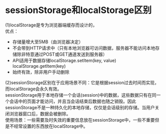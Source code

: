 # sessionStorage和localStorage区别  
(1)localStorage是专为浏览器端缓存而设计的，  
优点：
  * 存储量增大至5MB（由浏览器决定）
  * 不会带到HTTP请求中（只有本地浏览器可访问数据，服务器不能访问本地存储除非特意通过POST或GET通道发送到服务器）
  * API适用于数据存储localStorage.setItem(key, value)    localStorage.getItem(key)  
  * 始终有效，除非用户手动删除   
  
(2)sessionStorage区别在于应用场景不同：它是根据session过去时间而实现，而localStorage会永久有效。  
sessionStorage用于本地存储一个会话(session)中的数据，这些数据只有在同一个会话中的页面才能访问，并且当会话结束后数据也随之销毁。因此sessionStorage不是一种持久化的本地存储，仅仅是会话级别的存储。当用户关闭浏览器窗口后，数据会被删除。  
使用场景：一些需要及时失效的重要信息放在sessionStorage中，一些不重要但是不经常设置的东西放在localStorage中。  


